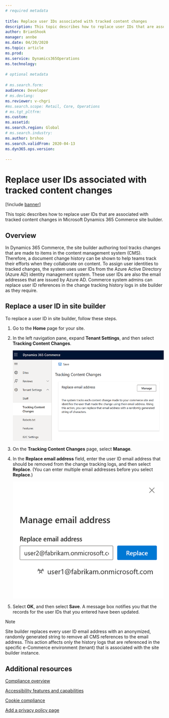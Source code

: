 ```yaml
---
# required metadata

title: Replace user IDs associated with tracked content changes
description: This topic describes how to replace user IDs that are associated with tracked content changes in Microsoft Dynamics 365 Commerce site builder.
author: BrianShook
manager: annbe
ms.date: 04/20/2020
ms.topic: article
ms.prod: 
ms.service: Dynamics365Operations
ms.technology: 

# optional metadata

# ms.search.form: 
audience: Developer
# ms.devlang: 
ms.reviewer: v-chgri
#ms.search.scope: Retail, Core, Operations
# ms.tgt_pltfrm: 
ms.custom: 
ms.assetid: 
ms.search.region: Global
# ms.search.industry: 
ms.author: brshoo
ms.search.validFrom: 2020-04-13
ms.dyn365.ops.version: 

---
```


# Replace user IDs associated with tracked content changes

[!include [banner](includes/banner.md)]

This topic describes how to replace user IDs that are associated with tracked content changes in Microsoft Dynamics 365 Commerce site builder.

## Overview

In Dynamics 365 Commerce, the site builder authoring tool tracks changes that are made to items in the content management system (CMS). Therefore, a document change history can be shown to help teams track their efforts when they collaborate on content. To assign user identities to tracked changes, the system uses user IDs from the Azure Active Directory (Azure AD) identity management system. These user IDs are also the email addresses that are issued by Azure AD. Commerce system admins can replace user ID references in the change tracking history logs in site builder as they require.

## Replace a user ID in site builder

To replace a user ID in site builder, follow these steps.

1. Go to the **Home** page for your site.
1. In the left navigation pane, expand **Tenant Settings**, and then select **Tracking Content Changes**.

    ![Tracking Content Changes selected](./media/TrackingContentChanges.png)

1. On the **Tracking Content Changes** page, select **Manage**.
1. In the **Replace email address** field, enter the user ID email address that should be removed from the change tracking logs, and then select **Replace**. (You can enter multiple email addresses before you select **Replace**.)

    ![Email addresses entered in the Manage email address dialog box](./media/ReplaceEmailAddress.png)

1. Select **OK**, and then select **Save**. A message box notifies you that the records for the user IDs that you entered have been updated.

> [!NOTE]
> Site builder replaces every user ID email address with an anonymized, randomly generated string to remove all CMS references to the email address. This action affects only the history logs that are referenced in the specific e-Commerce environment (tenant) that is associated with the site builder instance.

## Additional resources

[Compliance overview](compliance-overview.md)

[Accessibility features and capabilities](accessibility.md)

[Cookie compliance](cookie-compliance.md)

[Add a privacy policy page](add-privacy-page.md)
